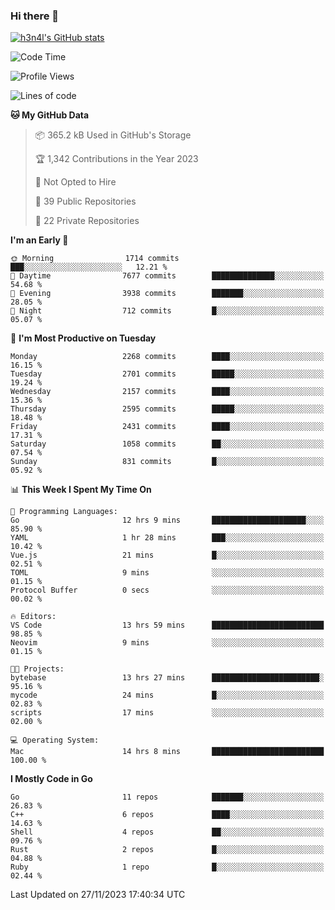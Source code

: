 ### Hi there 👋

[![h3n4l's GitHub stats](https://github-readme-stats.vercel.app/api?username=h3n4l&count_private=true&show_icons=true&theme=radical)](https://github.com/h3n4l/github-readme-stats)

<!--START_SECTION:waka-->
![Code Time](http://img.shields.io/badge/Code%20Time-1%2C735%20hrs%2027%20mins-blue)

![Profile Views](http://img.shields.io/badge/Profile%20Views-1-blue)

![Lines of code](https://img.shields.io/badge/From%20Hello%20World%20I%27ve%20Written-3.7%20million%20lines%20of%20code-blue)

**🐱 My GitHub Data** 

> 📦 365.2 kB Used in GitHub's Storage 
 > 
> 🏆 1,342 Contributions in the Year 2023
 > 
> 🚫 Not Opted to Hire
 > 
> 📜 39 Public Repositories 
 > 
> 🔑 22 Private Repositories 
 > 
**I'm an Early 🐤** 

```text
🌞 Morning                1714 commits        ███░░░░░░░░░░░░░░░░░░░░░░   12.21 % 
🌆 Daytime                7677 commits        ██████████████░░░░░░░░░░░   54.68 % 
🌃 Evening                3938 commits        ███████░░░░░░░░░░░░░░░░░░   28.05 % 
🌙 Night                  712 commits         █░░░░░░░░░░░░░░░░░░░░░░░░   05.07 % 
```
📅 **I'm Most Productive on Tuesday** 

```text
Monday                   2268 commits        ████░░░░░░░░░░░░░░░░░░░░░   16.15 % 
Tuesday                  2701 commits        █████░░░░░░░░░░░░░░░░░░░░   19.24 % 
Wednesday                2157 commits        ████░░░░░░░░░░░░░░░░░░░░░   15.36 % 
Thursday                 2595 commits        █████░░░░░░░░░░░░░░░░░░░░   18.48 % 
Friday                   2431 commits        ████░░░░░░░░░░░░░░░░░░░░░   17.31 % 
Saturday                 1058 commits        ██░░░░░░░░░░░░░░░░░░░░░░░   07.54 % 
Sunday                   831 commits         █░░░░░░░░░░░░░░░░░░░░░░░░   05.92 % 
```


📊 **This Week I Spent My Time On** 

```text
💬 Programming Languages: 
Go                       12 hrs 9 mins       █████████████████████░░░░   85.90 % 
YAML                     1 hr 28 mins        ███░░░░░░░░░░░░░░░░░░░░░░   10.42 % 
Vue.js                   21 mins             █░░░░░░░░░░░░░░░░░░░░░░░░   02.51 % 
TOML                     9 mins              ░░░░░░░░░░░░░░░░░░░░░░░░░   01.15 % 
Protocol Buffer          0 secs              ░░░░░░░░░░░░░░░░░░░░░░░░░   00.02 % 

🔥 Editors: 
VS Code                  13 hrs 59 mins      █████████████████████████   98.85 % 
Neovim                   9 mins              ░░░░░░░░░░░░░░░░░░░░░░░░░   01.15 % 

🐱‍💻 Projects: 
bytebase                 13 hrs 27 mins      ████████████████████████░   95.16 % 
mycode                   24 mins             █░░░░░░░░░░░░░░░░░░░░░░░░   02.83 % 
scripts                  17 mins             ░░░░░░░░░░░░░░░░░░░░░░░░░   02.00 % 

💻 Operating System: 
Mac                      14 hrs 8 mins       █████████████████████████   100.00 % 
```

**I Mostly Code in Go** 

```text
Go                       11 repos            ███████░░░░░░░░░░░░░░░░░░   26.83 % 
C++                      6 repos             ████░░░░░░░░░░░░░░░░░░░░░   14.63 % 
Shell                    4 repos             ██░░░░░░░░░░░░░░░░░░░░░░░   09.76 % 
Rust                     2 repos             █░░░░░░░░░░░░░░░░░░░░░░░░   04.88 % 
Ruby                     1 repo              █░░░░░░░░░░░░░░░░░░░░░░░░   02.44 % 
```




 Last Updated on 27/11/2023 17:40:34 UTC
<!--END_SECTION:waka-->

